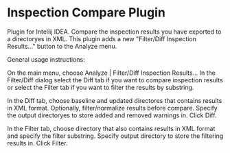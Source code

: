 # Inspection Compare Plugin
Plugin for Intellij IDEA. Compare the inspection results you have exported to a directoryes in XML. 
This plugin adds a new "Filter/Diff Inspection Results..." button to the Analyze menu.

General usage instructions:

On the main menu, choose Analyze | Filter/Diff Inspection Results...
In the Filter/Diff dialog select the Diff tab if you want to compare inspection results or select the Filter tab if you want to filter the results by substring.

In the Diff tab, choose baseline and updated directores that contains results in XML format. Optionally, filter/normalize results before compare. Specify the output directoryes to store added and removed warnings in. Click Diff.

In the Filter tab, choose directory that also contains results in XML format and specify the filter substring. Specify output directory to store the filtering results in. Click Filter.
